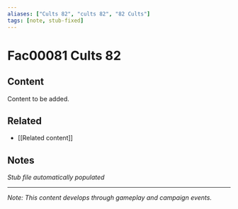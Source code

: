 ```yaml
---
aliases: ["Cults 82", "cults 82", "82 Cults"]
tags: [note, stub-fixed]
---
```


# Fac00081 Cults 82

## Content
Content to be added.

## Related
- [[Related content]]

## Notes
*Stub file automatically populated*

---
*Note: This content develops through gameplay and campaign events.*